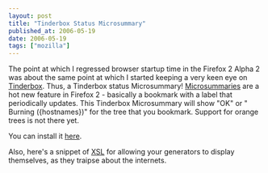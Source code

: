 ```yaml
---
layout: post
title: "Tinderbox Status Microsummary"
published_at: 2006-05-19
date: 2006-05-19
tags: ["mozilla"]
---
```


The point at which I regressed browser startup time in the Firefox 2 Alpha 2 was about the same point at which I started keeping a very keen eye on [Tinderbox](http://tinderbox.mozilla.org). Thus, a Tinderbox status Microsummary! [Microsummaries](http://wiki.mozilla.org/Microsummaries) are a hot new feature in Firefox 2 - basically a bookmark with a label that periodically updates. This Tinderbox Microsummary will show "OK" or " Burning ({hostnames})" for the tree that you bookmark. Support for orange trees is not there yet.

You can install it [here](http://dietrich.ganx4.com/mozilla/tinderbox-microsummary.xml).

Also, here's a snippet of [XSL](http://dietrich.ganx4.com/mozilla/microsummary.xsl) for allowing your generators to display themselves, as they traipse about the internets.
